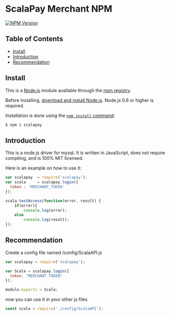 
# ScalaPay Merchant NPM

[![NPM Version][npm-version-image]][npm-url]

## Table of Contents
- [Install](#install)
- [Introduction](#introduction)
- [Recommendation](#recommendation)

## Install

This is a [Node.js](https://nodejs.org/en/) module available through the [npm registry](https://www.npmjs.com/).

Before installing, [download and install Node.js](https://nodejs.org/en/download/). Node.js 0.6 or higher is required.

Installation is done using the [`npm install` command](https://docs.npmjs.com/getting-started/installing-npm-packages-locally):

```sh
$ npm i scalapay
```

## Introduction

This is a node.js driver for mysql. It is written in JavaScript, does not
require compiling, and is 100% MIT licensed.

Here is an example on how to use it:

```js
var scalapay  = require('scalapay');
var scala     = scalapay.login({
  token : 'MERCHANT_TOKEN'
});

scala.testAccess(function(error, result) {
	if(error){
		console.log(error);
	else
		console.log(result);
});
```


## Recommendation

Create a config file named /config/ScalaAPI.js

```js
var scalapay = require('scalapay');

var Scala = scalapay.login({ 
  token: "MERCHANT_TOKEN" 
});

module.exports = Scala;
```

now you can use it in your other js files
```js
const scala = require('./config/ScalaAPI');
```



[npm-url]: https://npmjs.org/package/scalapay
[npm-version-image]: https://badgen.net/npm/v/scalapay
